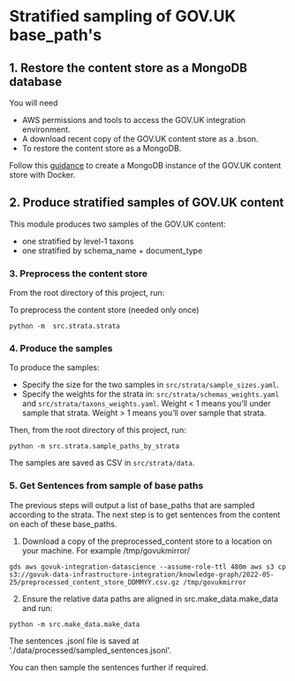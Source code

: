 # Stratified sampling of GOV.UK base_path's

## 1. Restore the content store as a MongoDB database
You will need

- AWS permissions and tools to access the GOV.UK integration environment.
- A download recent copy of the GOV.UK content store as a .bson.
- To restore the content store as a MongoDB.

Follow this [guidance](https://github.com/ukgovdatascience/govuk-mongodb-content) to create a MongoDB instance of the GOV.UK content store with Docker.


## 2. Produce stratified samples of GOV.UK content

This module produces two samples of the GOV.UK content:
- one stratified by level-1 taxons
- one stratified by schema_name + document_type


### 3. Preprocess the content store

From the root directory of this project, run:

To preprocess the content store (needed only once)
```shell
python -m  src.strata.strata
```

### 4. Produce the samples

To produce the samples:

- Specify the size for the two samples in `src/strata/sample_sizes.yaml`.
- Specify the weights for the strata in: `src/strata/schemas_weights.yaml` and `src/strata/taxons_weights.yaml`. Weight < 1 means you’ll under sample that strata. Weight > 1 means you’ll over sample that strata. 


Then, from the root directory of this project, run:

```shell
python -m src.strata.sample_paths_by_strata
```

The samples are saved as CSV in `src/strata/data`.

### 5. Get Sentences from sample of base paths

The previous steps will output a list of base_paths that are sampled according to the strata.
The next step is to get sentences from the content on each of these base_paths.

1. Download a copy of the preprocessed_content store to a location on your machine. For example /tmp/govukmirror/

```
gds aws govuk-integration-datascience --assume-role-ttl 480m aws s3 cp s3://govuk-data-infrastructure-integration/knowledge-graph/2022-05-25/preprocessed_content_store_DDMMYY.csv.gz /tmp/govukmirror
```

2. Ensure the relative data paths are aligned in src.make_data.make_data and run:

```shell
python -m src.make_data.make_data
```

The sentences .jsonl file is saved at './data/processed/sampled_sentences.jsonl'.

You can then sample the sentences further if required.


